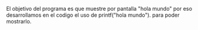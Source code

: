 
El objetivo del programa es  que  muestre por pantalla "hola mundo" por eso desarrollamos en el codigo el uso de printf("hola mundo"). para poder mostrarlo.
